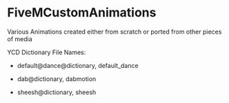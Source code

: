 # FiveMCustomAnimations
Various Animations created either from scratch or ported from other pieces of media

YCD Dictionary File Names:

- default@dance@dictionary, default_dance

- dab@dictionary, dabmotion

- sheesh@dictionary, sheesh
